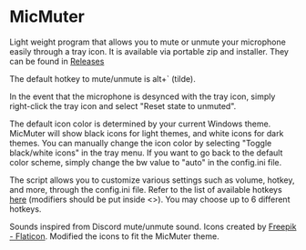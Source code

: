 # MicMuter
Light weight program that allows you to mute or unmute your microphone easily through a tray icon.
It is available via portable zip and installer. They can be found in [Releases](https://github.com/ddanielkim/MicMuter/releases)

The default hotkey to mute/unmute is alt+` (tilde).

In the event that the microphone is desynced with the tray icon, simply right-click the tray icon and select "Reset state to unmuted".

The default icon color is determined by your current Windows theme. MicMuter will show black icons for light themes, and white icons for dark themes. You can manually change the icon color by selecting "Toggle black/white icons" in the tray menu. If you want to go back to the default color scheme, simply change the bw value to "auto" in the config.ini file.

The script allows you to customize various settings such as volume, hotkey, and more, through the config.ini file. Refer to the list of available hotkeys [here](https://pynput.readthedocs.io/en/latest/_modules/pynput/keyboard/_base.html#Key) (modifiers should be put inside <>).
You may choose up to 6 different hotkeys.

Sounds inspired from Discord mute/unmute sound.
Icons created by [Freepik - Flaticon](https://www.flaticon.com/free-icons/mute).
Modified the icons to fit the MicMuter theme.
